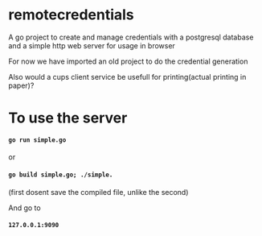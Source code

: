 # remotecredentials
A go project to create and manage credentials with a postgresql database and a simple http web server for usage in browser

For now we have imported an old project to do the credential generation

Also would a cups client service be usefull for printing(actual printing in paper)?

# To use the server
#### `go run simple.go`
or
#### `go build simple.go; ./simple.`
(first dosent save the compiled file, unlike the second)

And go to 
#### `127.0.0.1:9090`
